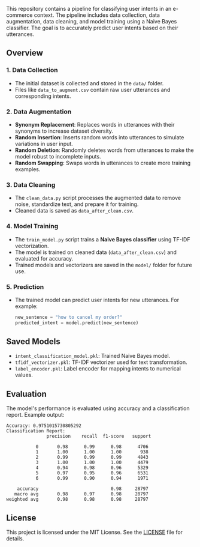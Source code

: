 This repository contains a pipeline for classifying user intents in an e-commerce context. The pipeline includes data collection, data augmentation, data cleaning, and model training using a Naive Bayes classifier. The goal is to accurately predict user intents based on their utterances.

## Overview

### 1. **Data Collection**
   - The initial dataset is collected and stored in the `data/` folder.
   - Files like `data_to_augment.csv` contain raw user utterances and corresponding intents.

### 2. **Data Augmentation**
   - **Synonym Replacement**: Replaces words in utterances with their synonyms to increase dataset diversity.
   - **Random Insertion**: Inserts random words into utterances to simulate variations in user input.
   - **Random Deletion**: Randomly deletes words from utterances to make the model robust to incomplete inputs.
   - **Random Swapping**: Swaps words in utterances to create more training examples.

### 3. **Data Cleaning**
   - The `clean_data.py` script processes the augmented data to remove noise, standardize text, and prepare it for training.
   - Cleaned data is saved as `data_after_clean.csv`.

### 4. **Model Training**
   - The `train_model.py` script trains a **Naive Bayes classifier** using TF-IDF vectorization.
   - The model is trained on cleaned data (`data_after_clean.csv`) and evaluated for accuracy.
   - Trained models and vectorizers are saved in the `model/` folder for future use.

### 5. **Prediction**
   - The trained model can predict user intents for new utterances. For example:
     ```python
     new_sentence = "how to cancel my order?"
     predicted_intent = model.predict(new_sentence)
     ```

## Saved Models
- `intent_classification_model.pkl`: Trained Naive Bayes model.
- `tfidf_vectorizer.pkl`: TF-IDF vectorizer used for text transformation.
- `label_encoder.pkl`: Label encoder for mapping intents to numerical values.

## Evaluation
The model's performance is evaluated using accuracy and a classification report. Example output:
```
Accuracy: 0.9751015730805292
Classification Report:
               precision    recall  f1-score   support

           0       0.98      0.99      0.98      4706
           1       1.00      1.00      1.00       938
           2       0.99      0.99      0.99      4843
           3       1.00      1.00      1.00      4479
           4       0.94      0.98      0.96      5329
           5       0.97      0.95      0.96      6531
           6       0.99      0.90      0.94      1971

    accuracy                           0.98     28797
   macro avg       0.98      0.97      0.98     28797
weighted avg       0.98      0.98      0.98     28797
```

## License
This project is licensed under the MIT License. See the [LICENSE](LICENSE) file for details.


